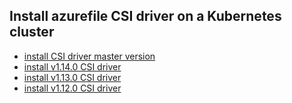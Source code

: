 ## Install azurefile CSI driver on a Kubernetes cluster

 - [install CSI driver master version](./install-csi-driver-master.md)
 - [install v1.14.0 CSI driver](./install-csi-driver-v1.14.0.md)
 - [install v1.13.0 CSI driver](./install-csi-driver-v1.13.0.md)
 - [install v1.12.0 CSI driver](./install-csi-driver-v1.12.0.md)
